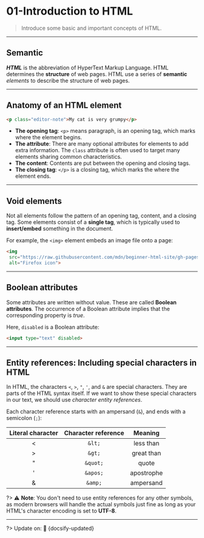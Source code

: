 # 01-Introduction to HTML

> Introduce some basic and important concepts of HTML.

---

## Semantic

***HTML*** is the abbreviation of HyperText Markup Language. HTML determines the **structure** of web pages. HTML use a series of **semantic** *elements* to describe the structure of web pages.

---

## Anatomy of an HTML element

```html
<p class="editor-note">My cat is very grumpy</p>
```

- **The opening tag**: `<p>` means paragraph, is an opening tag, which marks where the element begins.
- **The attribute**: There are many optional attributes for elements to add extra information. The `class` attribute is often used to target many elements sharing common characteristics.
- **The content**: Contents are put between the opening and closing tags.
- **The closing tag**: `</p>` is a closing tag, which marks the where the element ends.

---

## Void elements

Not all elements follow the pattern of an opening tag, content, and a closing tag. Some elements consist of a **single tag**, which is typically used to **insert/embed** something in the document.

 For example, the `<img>` element embeds an image file onto a page:

 ```html
<img
  src="https://raw.githubusercontent.com/mdn/beginner-html-site/gh-pages/images/firefox-icon.png"
  alt="Firefox icon">
 ```

---

 ## Boolean attributes

 Some attributes are written without value. These are called **Boolean attributes**. The occurrence of a Boolean attribute implies that the corresponding property is *true*.

Here, `disabled` is a Boolean attribute:

```html
<input type="text" disabled>
```

---

## Entity references: Including special characters in HTML

In HTML, the characters `<`, `>`, `"`, `'`, and `&` are special characters. They are parts of the HTML syntax itself. If we want to show these special characters in our text, we should use *character entity references*.

Each character reference starts with an ampersand (`&`), and ends with a semicolon (`;`):

| Literal character | Character reference |  Meaning   |
| :---------------: | :-----------------: | :--------: |
|         <         |       `&lt;`        | less than  |
|         >         |       `&gt;`        | great than |
|         "         |      `&quot;`       |   quote    |
|         '         |      `&apos;`       | apostrophe |
|         &         |       `&amp;`       | ampersand  |

?> ⚠️ **Note**: You don't need to use entity references for any other symbols, as modern browsers will handle the actual symbols just fine as long as your HTML's character encoding is set to **UTF-8**.

---

?> Update on: 📅 {docsify-updated}